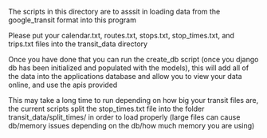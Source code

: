 The scripts in this directory are to asssit in loading data from the google_transit format into this program

Please put your calendar.txt, routes.txt, stops.txt, stop_times.txt, and trips.txt files into the transit_data directory

Once you have done that you can run the create_db script (once you django db has been initialized and populated with the models), this will add all of the data into the applications database and allow you to view your data online, and use the apis provided

This may take a long time to run depending on how big your transit files are, the current scripts split the stop_times.txt file into the folder transit_data/split_times/ in order to load properly (large files can cause db/memory issues depending on the db/how much memory you are using)

